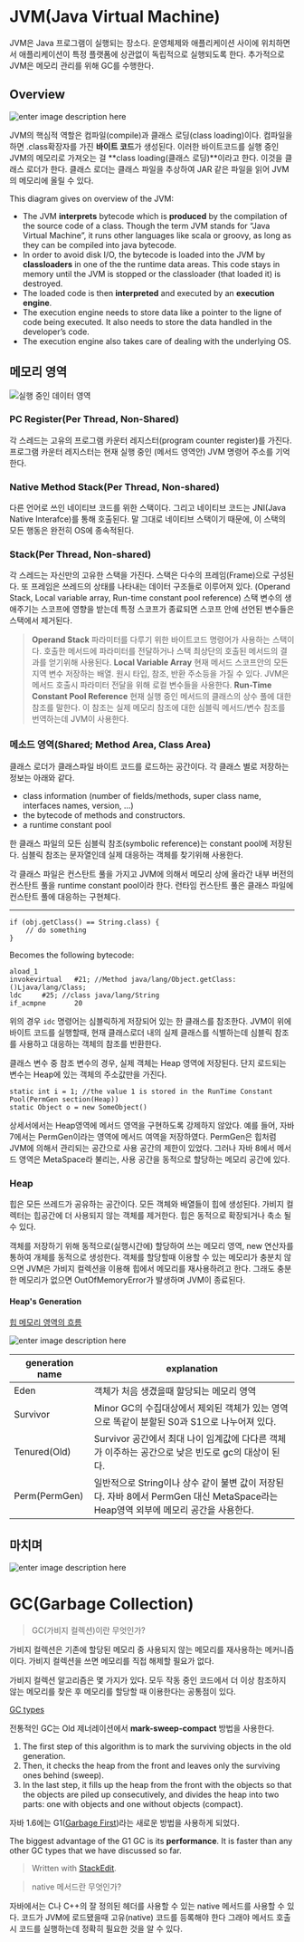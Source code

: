 # JVM(Java Virtual Machine)

JVM은 Java 프로그램이 실행되는 장소다. 운영체제와 애플리케이션 사이에 위치하면서 애플리케이션이 특정 플랫폼에 상관없이 독립적으로 실행되도록 한다. 추가적으로 JVM은 메모리 관리를 위해 GC를 수행한다. 

## Overview

![enter image description here](http://coding-geek.com/wp-content/uploads/2015/04/jvm_overview.jpg)

JVM의 핵심적 역할은 컴파일(compile)과 클래스 로딩(class loading)이다. 컴파일을 하면 .class확장자를 가진 **바이트 코드**가 생성된다. 이러한 바이트코드를 실행 중인 JVM의 메모리로 가져오는 걸 **class loading(클래스 로딩)**이라고 한다. 이것을 클래스 로더가 한다. 클래스 로더는 클래스 파일을 추상하여 JAR 같은 파일을 읽어 JVM의 메모리에 올릴 수 있다. 

This diagram gives on overview of the JVM:

-   The JVM  **interprets**  bytecode which is  **produced**  by the compilation of the source code of a class. Though the term JVM stands for “Java Virtual Machine”, it runs other languages like scala or groovy, as long as they can be compiled into java bytecode.
-   In order to avoid disk I/O, the bytecode is loaded into the JVM by  **classloaders** in one of the the runtime data areas. This code stays in memory until the JVM is stopped or the classloader (that loaded it) is destroyed.
-   The loaded code is then  **interpreted**  and executed by an  **execution engine**.
-   The execution engine needs to store data like a pointer to the ligne of code being executed. It also needs to store the data handled in the developer’s code.
-   The execution engine also takes care of dealing with the underlying OS.

## 메모리 영역

![실행 중인 데이터 영역](http://coding-geek.com/wp-content/uploads/2015/04/jvm_memory_overview.jpg)

### PC Register(Per Thread, Non-Shared)
각 스레드는 고유의 프로그램 카운터 레지스터(program counter register)를 가진다.  프로그램 카운터 레지스터는 현재 실행 중인 (메서드 영역안) JVM 명령어 주소를 기억한다.

### Native Method Stack(Per Thread, Non-shared)
다른 언어로 쓰인 네이티브 코드를 위한 스택이다. 그리고 네이티브 코드는 JNI(Java Native Interafce)를 통해 호출된다. 말 그대로 네이티브 스택이기 때문에, 이 스택의 모든 행동은 완전히 OS에 종속적된다. 

### Stack(Per Thread, Non-shared)

각 스레드는 자신만의 고유한 스택을 가진다. 스택은 다수의 프레임(Frame)으로 구성된다. 또 프레임은 쓰레드의 상태를 나타내는 데이터 구조들로 이루어져 있다. (Operand Stack, Local variable array, Run-time constant pool reference)
스택 변수의 생애주기는 스코프에 영향을 받는데 특정 스코프가 종료되면 스코프 안에 선언된 변수들은 스택에서 제거된다.

>**Operand Stack**
파라미터를 다루기 위한 바이트코드 명령어가 사용하는 스택이다. 호출한 메서드에 파라미터를 전달하거나 스택 최상단의 호출된 메서드의 결과를 얻기위해 사용된다. 
>**Local Variable Array**
현재 메서드 스코프안의 모든 지역 변수 저장하는 배열. 원시 타입, 참조, 반환 주소등을 가질 수 있다. JVM은 메서드 호출시 파라미터 전달을 위해 로컬 변수들을 사용한다. 
>**Run-Time Constant Pool Reference**
현재 실행 중인 메서드의 클래스의 상수 풀에 대한 참조를 말한다. 이 참조는 실제 메모리 참조에 대한 심블릭 메서드/변수 참조를 번역하는데 JVM이 사용한다. 

### 메소드 영역(Shared; Method Area, Class Area)

클래스 로더가  클래스파일  바이트 코드를 로드하는 공간이다. 각 클래스 별로 저장하는 정보는 아래와 같다. 

-   class information (number of fields/methods, super class name, interfaces names, version, …)
-   the bytecode of methods and constructors.
-   a runtime constant pool  

한 클래스 파일의 모든 심블릭 참조(symbolic reference)는 constant pool에 저장된다. 심블릭 참조는 문자열인데 실제 대응하는 객체를 찾기위해 사용한다.

각 클래스 파일은 컨스탄트 풀을 가지고 JVM에 의해서 메모리 상에 올라간 내부 버전의 컨스탄트 풀을 runtime constant pool이라 한다. 런타임 컨스탄트 풀은 클래스 파일에 컨스탄트 풀에 대응하는 구현체다.  

----------

```
if (obj.getClass() == String.class) {
    // do something
}
```
Becomes the following bytecode:
```
aload_1
invokevirtual   #21; //Method java/lang/Object.getClass:()Ljava/lang/Class;
ldc     #25; //class java/lang/String
if_acmpne       20
```
위의 경우 `idc` 명령어는 심블릭하게 저장되어 있는 한 클래스를 참조한다. JVM이 위에 바이트 코드를 실행할때, 현재 클래스로더 내의 실제 클래스를 식별하는데  심블릭 참조를 사용하고 대응하는 객체의 참조를 반환한다. 


클래스 변수 중 참조 변수의 경우, 실제 객체는 Heap 영역에 저장된다. 단지 로드되는 변수는 Heap에 있는 객체의 주소값만을 가진다. 
```
static int i = 1; //the value 1 is stored in the RunTime Constant Pool(PermGen section(Heap))
static Object o = new SomeObject()
```

상세서에서는 Heap영역에 메서드 영역을 구현하도록 강제하지 않았다. 예를 들어, 자바 7에서는 PermGen이라는 영역에 메서드 여역을 저장하였다.  PermGen은 힙처럼 JVM에 의해서 관리되는 공간으로 사용 공간의 제한이 있었다. 그러나 자바 8에서 메서드 영역은 MetaSpace라 불리는, 사용 공간을 동적으로 할당하는 메모리 공간에 있다. 


### Heap

힙은 모든 쓰레드가 공유하는 공간이다. 모든 객체와 배열들이 힙에 생성된다. 가비지 컬렉터는 힙공간에 더 사용되지 않는 객체를 제거한다. 힙은 동적으로 확장되거나 축소 될수 있다. 


객체를 저장하기 위해 동적으로(실행시간에) 할당하여 쓰는 메모리 영역, new 연산자를 통하여 개체를 동적으로 생성한다. 객체를 할당할때 이용할 수 있는 메모리가 충분치 않으면 JVM은 가비지 컬렉션을 이용해 힙에서 메모리를 재사용하려고 한다. 그래도 충분한 메모리가 없으면 OutOfMemoryError가 발생하며 JVM이 종료된다. 
  
#### Heap's Generation

[힙 메모리 영역의 흐름](https://dzone.com/articles/understanding-the-java-memory-model-and-the-garbag)

![enter image description here](https://cdn.journaldev.com/wp-content/uploads/2014/05/Java-Memory-Model.png)

| generation name | explanation |
|--|--|
| Eden |객체가 처음 생겼을때 할당되는 메모리 영역 |
| Survivor | Minor GC의 수집대상에서 제외된 객체가 있는 영역으로 똑같이 분할된 S0과 S1으로 나누어져 있다. |
| Tenured(Old) | Survivor 공간에서 최대 나이 임계값에 다다른 객체가 이주하는 공간으로 낮은 빈도로 gc의 대상이 된다.|
| Perm(PermGen) | 일반적으로 String이나 상수 같이 불변 값이 저장된다. 자바 8에서 PermGen 대신 MetaSpace라는 Heap영역 외부에 메모리 공간을 사용한다.|

## 마치며 

![enter image description here](https://i.stack.imgur.com/4ySVX.png)


# GC(Garbage Collection)

> GC(가비지 컬렉션)이란 무엇인가?

가비지 컬렉션은 기존에 할당된 메모리 중 사용되지 않는 메모리를 재사용하는 메커니즘이다. 가비지 컬렉션을 쓰면 메모리를 직접 해제할 필요가 없다. 

가비지 컬렉션 알고리즘은 몇 가지가 있다. 모두 작동 중인 코드에서 더 이상 참조하지 않는 메모리를 찾은 후 메모리를 할당할 때 이용한다는 공통점이 있다. 

[GC types
](https://www.cubrid.org/blog/understanding-java-garbage-collection)


전통적인 GC는 Old 제너레이션에서  **mark-sweep-compact** 방법을 사용한다. 

1.  The first step of this algorithm is to mark the surviving objects in the old generation.
2.  Then, it checks the heap from the front and leaves only the surviving ones behind (sweep).
3.  In the last step, it fills up the heap from the front with the objects so that the objects are piled up consecutively, and divides the heap into two parts: one with objects and one without objects (compact).


자바 1.6에는 G1([Garbage First](https://www.oracle.com/technetwork/tutorials/tutorials-1876574.html))라는 새로운 방법을 사용하게 되었다. 

The biggest advantage of the G1 GC is its  **performance**. It is faster than any other GC types that we have discussed so far. 

> Written with [StackEdit](https://stackedit.io/).

> native 메서드란 무엇인가?

자바에서는 C나 C++의 잘 정의된 헤더를 사용할 수 있는 native 메서드를 사용할 수 있다. 코드가 JVM에 로드됐을때 고유(native) 코드를 등록해야 한다 그래야 메서드 호출시 코드를 실행하는데 정확히 필요한 것을 알 수 있다. 




<!--stackedit_data:
eyJoaXN0b3J5IjpbNjA4MjIxNjI3LDI3NDE1NDU3MCwxMDg2Mz
YwNTAwLDE2ODY1ODUsMTI2MjM4MTM0LC0xNTc1MjMzNDE2LDQ3
Njk2MzkxMCw2MzExMDM4MzYsLTk4MDI1NTkzLDcyNzg5MTgwNy
wxNzMxOTM2MTUzLC0xNzkyNDc0ODA4LDEzMTk2Mzg5MDQsLTE3
MjIxMDgzODUsMTIwMzUwNTkzNF19
-->